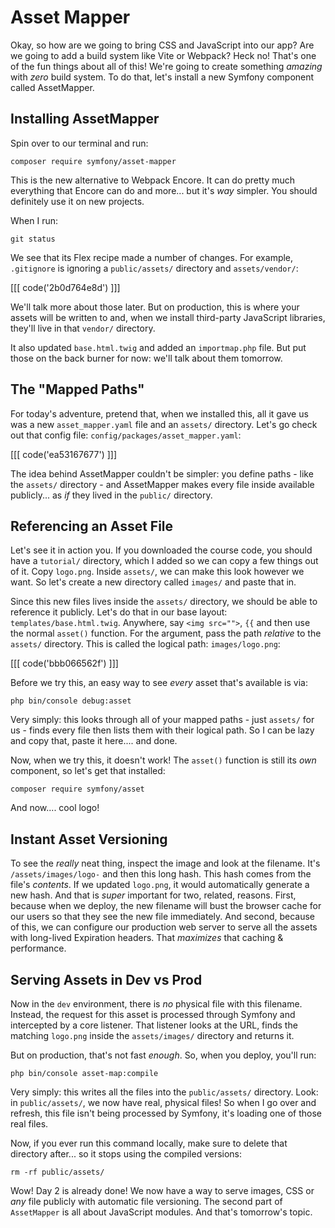 # Asset Mapper

Okay, so how are we going to bring CSS and JavaScript into our app? Are we going
to add a build system like Vite or Webpack? Heck no! That's one of the fun
things about all of this! We're going to create something *amazing* with *zero*
build system. To do that, let's install a new Symfony component called AssetMapper.

## Installing AssetMapper

Spin over to our terminal and run:

```terminal
composer require symfony/asset-mapper
```

This is the new alternative to Webpack Encore. It can do pretty much everything that
Encore can do and more... but it's *way* simpler. You should definitely use it on
new projects.

When I run:

```terminal
git status
```

We see that its Flex recipe made a number of changes. For example, `.gitignore`
is ignoring a `public/assets/` directory and `assets/vendor/`:

[[[ code('2b0d764e8d') ]]]

We'll talk more about those later. But on production, this is where your assets will be
written to and, when we install third-party JavaScript libraries, they'll live in
that `vendor/` directory. 

It also updated `base.html.twig` and added an `importmap.php` file. But put
those on the back burner for now: we'll talk about them tomorrow.

## The "Mapped Paths"

For today's adventure, pretend that, when we installed this, all it gave us was a new
`asset_mapper.yaml` file and an `assets/` directory. Let's go check out that config
file: `config/packages/asset_mapper.yaml`:

[[[ code('ea53167677') ]]]

The idea behind AssetMapper couldn't be simpler: you define paths - like the
`assets/` directory - and AssetMapper makes every file inside available publicly...
as *if* they lived in the `public/` directory.

## Referencing an Asset File

Let's see it in action you. If you downloaded the course code, you should have a `tutorial/`
directory, which I added so we can copy a few things out of it. Copy `logo.png`.
Inside `assets/`, we can make this look however we want. So let's create a new
directory called `images/` and paste that in.

Since this new files lives inside the `assets/` directory, we should be able to
reference it publicly. Let's do that in our base layout: `templates/base.html.twig`.
Anywhere, say `<img src="">`, `{{` and then use the normal `asset()` function. For
the argument, pass the path *relative* to the `assets/` directory. This is called
the logical path: `images/logo.png`:

[[[ code('bbb066562f') ]]]

Before we try this, an easy way to see *every* asset that's available is via: 

```terminal
php bin/console debug:asset
```

Very simply: this looks through all of your mapped paths - just `assets/` for us -
finds every file then lists them with their logical path. So I can be lazy
and copy that, paste it here.... and done.

Now, when we try this, it doesn't work! The `asset()` function is still its *own*
component, so let's get that installed:

```terminal
composer require symfony/asset
```

And now.... cool logo!

## Instant Asset Versioning

To see the *really* neat thing, inspect the image and look at the filename. It's
`/assets/images/logo-` and then this long hash. This hash comes from the file's
*contents*. If we updated `logo.png`, it would automatically generate a new hash.
And that is *super* important for two, related, reasons. First, because when we
deploy, the new filename will bust the browser cache for our users so that they
see the new file immediately. And second, because of this, we can configure our
production web server to serve all the assets with long-lived Expiration headers.
That *maximizes* that caching & performance.

## Serving Assets in Dev vs Prod

Now in the `dev` environment, there is *no* physical file with this filename.
Instead, the request for this asset is processed through Symfony and intercepted
by a core listener. That listener looks at the URL, finds the matching `logo.png`
inside the `assets/images/` directory and returns it.

But on production, that's not fast *enough*. So, when you deploy, you'll
run:

```terminal
php bin/console asset-map:compile
```

Very simply: this writes all the files into the `public/assets/` directory. Look:
in `public/assets/`, we now have real, physical files! So when I go over and
refresh, this file isn't being processed by Symfony, it's loading one of those
real files.

Now, if you ever run this command locally, make sure to delete that directory
after... so it stops using the compiled versions:

```terminal-silent
rm -rf public/assets/
```

Wow! Day 2 is already done! We now have a way to serve images, CSS or *any*
file publicly with automatic file versioning. The second part of `AssetMapper` is
all about JavaScript modules. And that's tomorrow's topic.
